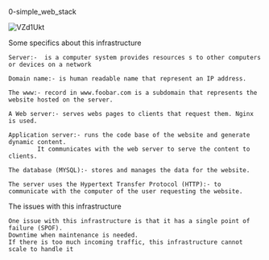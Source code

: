 0-simple_web_stack

![VZd1Ukt](https://github.com/nadisan/alx-system_engineering-devops/assets/76504146/db4f14b8-1570-4fd7-9958-d2df2deeb039)



Some specifics about this infrastructure

	Server:-  is a computer system provides resources s to other computers or devices on a network

	Domain name:- is human readable name that represent an IP address.

	The www:- record in www.foobar.com is a subdomain that represents the website hosted on the server.

	A Web server:- serves webs pages to clients that request them. Nginx is used.

	Application server:- runs the code base of the website and generate dynamic content. 
			It communicates with the web server to serve the content to clients.

	The database (MYSQL):- stores and manages the data for the website.

	The server uses the Hypertext Transfer Protocol (HTTP):- to communicate with the computer of the user requesting the website. 

The issues with this infrastructure
	
	One issue with this infrastructure is that it has a single point of failure (SPOF). 
	Downtime when maintenance is needed.
	If there is too much incoming traffic, this infrastructure cannot scale to handle it


